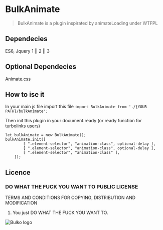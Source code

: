 # BulkAnimate
> BulkAnimate is a plugin inspirated by animateLoading under WTFPL

## Dependecies
ES6, Jquery 1 || 2 || 3

## Optional Dependecies
Animate.css

## How to ise it
In your main js file import this file
`import BulkAnimate from './{YOUR-PATH}/bulkAnimate';`

Then init this plugin in your document.ready (or ready function for turbolinks users)
```JS
let bulkAnimate = new BulkAnimate();
bulkAnimate.init([
		[ ".element-selector", "animation-class", optional-delay ],
		[ ".element-selector", "animation-class", optional-delay ],
		[ ".element-selector", "animation-class" ],
	]);
```
## Licence

### DO WHAT THE FUCK YOU WANT TO PUBLIC LICENSE

TERMS AND CONDITIONS FOR COPYING, DISTRIBUTION AND MODIFICATION

1. You just DO WHAT THE FUCK YOU WANT TO.

![Bulko logo](http://www.bulko.net/templates/img/bko.png "Bulko logo")
